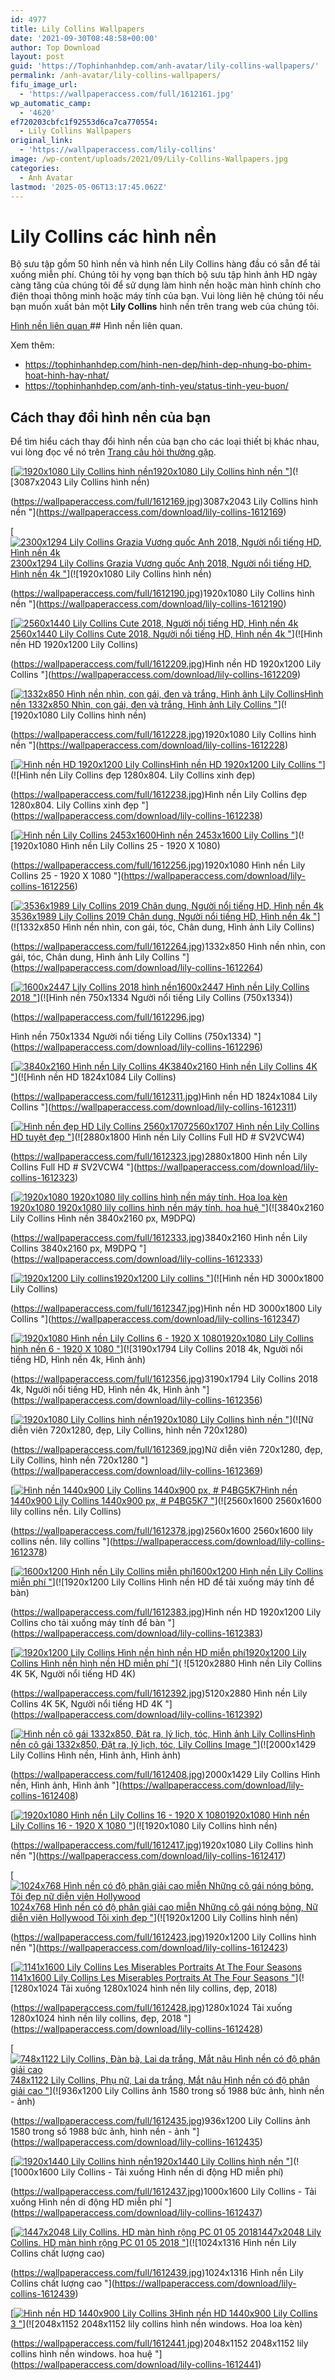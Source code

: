 ```yaml
---
id: 4977
title: Lily Collins Wallpapers
date: '2021-09-30T08:48:58+00:00'
author: Top Download
layout: post
guid: 'https://Tophinhanhdep.com/anh-avatar/lily-collins-wallpapers/'
permalink: /anh-avatar/lily-collins-wallpapers/
fifu_image_url:
  - 'https://wallpaperaccess.com/full/1612161.jpg'
wp_automatic_camp:
  - '4620'
ef720203cbfc1f92553d6ca7ca770554:
  - Lily Collins Wallpapers
original_link:
  - 'https://wallpaperaccess.com/lily-collins'
image: /wp-content/uploads/2021/09/Lily-Collins-Wallpapers.jpg
categories:
  - Ảnh Avatar
lastmod: '2025-05-06T13:17:45.062Z'
---
```

# Lily Collins các hình nền

Bộ sưu tập gồm 50 hình nền và hình nền Lily Collins hàng đầu có sẵn để tải xuống miễn phí. Chúng tôi hy vọng bạn thích bộ sưu tập hình ảnh HD ngày càng tăng của chúng tôi để sử dụng làm hình nền hoặc màn hình chính cho điện thoại thông minh hoặc máy tính của bạn. Vui lòng liên hệ chúng tôi nếu bạn muốn xuất bản một **Lily Collins** hình nền trên trang web của chúng tôi.

[Hình nền liên quan ](#related) ## Hình nền liên quan.

   
 Xem thêm:

   
- <https://tophinhanhdep.com/hinh-nen-dep/hinh-dep-nhung-bo-phim-hoat-hinh-hay-nhat/>
- <https://tophinhanhdep.com/anh-tinh-yeu/status-tinh-yeu-buon/>

## Cách thay đổi hình nền của bạn

Để tìm hiểu cách thay đổi hình nền của bạn cho các loại thiết bị khác nhau, vui lòng đọc về nó trên [Trang câu hỏi thường gặp](https://tophinhanhdep.com/faq/).

  
[[![1920x1080 Lily Collins hình nền](https://wallpaperaccess.com/full/1612161.jpg)1920x1080 Lily Collins hình nền "](https://wallpaperaccess.com/download/lily-collins-1612161)](![3087x2043 Lily Collins hình nền)

(https://wallpaperaccess.com/full/1612169.jpg)3087x2043 Lily Collins hình nền "](https://wallpaperaccess.com/download/lily-collins-1612169)

[[![2300x1294 Lily Collins Grazia Vương quốc Anh 2018, Người nổi tiếng HD, Hình nền 4k](https://wallpaperaccess.com/full/1612184.jpg)2300x1294 Lily Collins Grazia Vương quốc Anh 2018, Người nổi tiếng HD, Hình nền 4k "](https://wallpaperaccess.com/download/lily-collins-1612184)](![1920x1080 Lily Collins hình nền)

(https://wallpaperaccess.com/full/1612190.jpg)1920x1080 Lily Collins hình nền "](https://wallpaperaccess.com/download/lily-collins-1612190)

[[![2560x1440 Lily Collins Cute 2018, Người nổi tiếng HD, Hình nền 4k](https://wallpaperaccess.com/full/1612192.jpg)2560x1440 Lily Collins Cute 2018, Người nổi tiếng HD, Hình nền 4k "](https://wallpaperaccess.com/download/lily-collins-1612192)](![Hình nền HD 1920x1200 Lily Collins)

(https://wallpaperaccess.com/full/1612209.jpg)Hình nền HD 1920x1200 Lily Collins "](https://wallpaperaccess.com/download/lily-collins-1612209)

[[![1332x850 Hình nền nhìn, con gái, đen và trắng, Hình ảnh Lily Collins](https://wallpaperaccess.com/full/1612217.jpg)Hình nền 1332x850 Nhìn, con gái, đen và trắng, Hình ảnh Lily Collins "](https://wallpaperaccess.com/download/lily-collins-1612217)](![1920x1080 Lily Collins hình nền)

(https://wallpaperaccess.com/full/1612228.jpg)1920x1080 Lily Collins hình nền "](https://wallpaperaccess.com/download/lily-collins-1612228)

[[![Hình nền HD 1920x1200 Lily Collins](https://wallpaperaccess.com/full/1612236.jpg)Hình nền HD 1920x1200 Lily Collins "](https://wallpaperaccess.com/download/lily-collins-1612236)](![Hình nền Lily Collins đẹp 1280x804.  Lily Collins xinh đẹp)

(https://wallpaperaccess.com/full/1612238.jpg)Hình nền Lily Collins đẹp 1280x804. Lily Collins xinh đẹp "](https://wallpaperaccess.com/download/lily-collins-1612238)

[[![Hình nền Lily Collins 2453x1600](https://wallpaperaccess.com/full/1612247.jpg)Hình nền 2453x1600 Lily Collins "](https://wallpaperaccess.com/download/lily-collins-1612247)](![1920x1080 Hình nền Lily Collins 25 - 1920 X 1080)

(https://wallpaperaccess.com/full/1612256.jpg)1920x1080 Hình nền Lily Collins 25 - 1920 X 1080 "](https://wallpaperaccess.com/download/lily-collins-1612256)

[[![3536x1989 Lily Collins 2019 Chân dung, Người nổi tiếng HD, Hình nền 4k](https://wallpaperaccess.com/full/1612262.jpg)3536x1989 Lily Collins 2019 Chân dung, Người nổi tiếng HD, Hình nền 4k "](https://wallpaperaccess.com/download/lily-collins-1612262)](![1332x850 Hình nền nhìn, con gái, tóc, Chân dung, Hình ảnh Lily Collins)

(https://wallpaperaccess.com/full/1612264.jpg)1332x850 Hình nền nhìn, con gái, tóc, Chân dung, Hình ảnh Lily Collins "](https://wallpaperaccess.com/download/lily-collins-1612264)

[[![1600x2447 Lily Collins 2018 hình nền](https://wallpaperaccess.com/full/1612291.jpg)1600x2447 Hình nền Lily Collins 2018 "](https://wallpaperaccess.com/download/lily-collins-1612291)](![Hình nền 750x1334 Người nổi tiếng Lily Collins (750x1334))

(https://wallpaperaccess.com/full/1612296.jpg)

Hình nền 750x1334 Người nổi tiếng Lily Collins (750x1334) "](https://wallpaperaccess.com/download/lily-collins-1612296)

[[![3840x2160 Hình nền Lily Collins 4K](https://wallpaperaccess.com/full/1612298.jpg)3840x2160 Hình nền Lily Collins 4K "](https://wallpaperaccess.com/download/lily-collins-1612298)](![Hình nền HD 1824x1084 Lily Collins)

(https://wallpaperaccess.com/full/1612311.jpg)Hình nền HD 1824x1084 Lily Collins "](https://wallpaperaccess.com/download/lily-collins-1612311)

[[![Hình nền đẹp HD Lily Collins 2560x1707](https://wallpaperaccess.com/full/1612317.jpg)2560x1707 Hình nền Lily Collins HD tuyệt đẹp "](https://wallpaperaccess.com/download/lily-collins-1612317)](![2880x1800 Hình nền Lily Collins Full HD # SV2VCW4)

(https://wallpaperaccess.com/full/1612323.jpg)2880x1800 Hình nền Lily Collins Full HD # SV2VCW4 "](https://wallpaperaccess.com/download/lily-collins-1612323)

[[![1920x1080 1920x1080 lily collins hình nền máy tính.  Hoa loa kèn](https://wallpaperaccess.com/full/1612330.jpg)1920x1080 1920x1080 lily collins hình nền máy tính. hoa huệ "](https://wallpaperaccess.com/download/lily-collins-1612330)](![3840x2160 Lily Collins Hình nền 3840x2160 px, M9DPQ)

(https://wallpaperaccess.com/full/1612333.jpg)3840x2160 Hình nền Lily Collins 3840x2160 px, M9DPQ "](https://wallpaperaccess.com/download/lily-collins-1612333)

[[![1920x1200 Lily collins](https://wallpaperaccess.com/full/1612341.jpg)1920x1200 Lily collins "](https://wallpaperaccess.com/download/lily-collins-1612341)](![Hình nền HD 3000x1800 Lily Collins)

(https://wallpaperaccess.com/full/1612347.jpg)Hình nền HD 3000x1800 Lily Collins "](https://wallpaperaccess.com/download/lily-collins-1612347)

[[![1920x1080 Hình nền Lily Collins 6 - 1920 X 1080](https://wallpaperaccess.com/full/1612352.jpg)1920x1080 Lily Collins hình nền 6 - 1920 X 1080 "](https://wallpaperaccess.com/download/lily-collins-1612352)](![3190x1794 Lily Collins 2018 4k, Người nổi tiếng HD, Hình nền 4k, Hình ảnh)

(https://wallpaperaccess.com/full/1612356.jpg)3190x1794 Lily Collins 2018 4k, Người nổi tiếng HD, Hình nền 4k, Hình ảnh "](https://wallpaperaccess.com/download/lily-collins-1612356)

[[![1920x1080 Lily Collins hình nền](https://wallpaperaccess.com/full/1612359.jpg)1920x1080 Lily Collins hình nền "](https://wallpaperaccess.com/download/lily-collins-1612359)](![Nữ diễn viên 720x1280, đẹp, Lily Collins, hình nền 720x1280)

(https://wallpaperaccess.com/full/1612369.jpg)Nữ diễn viên 720x1280, đẹp, Lily Collins, hình nền 720x1280 "](https://wallpaperaccess.com/download/lily-collins-1612369)

[[![Hình nền 1440x900 Lily Collins 1440x900 px, # P4BG5K7](https://wallpaperaccess.com/full/1612371.jpg)Hình nền 1440x900 Lily Collins 1440x900 px, # P4BG5K7 "](https://wallpaperaccess.com/download/lily-collins-1612371)](![2560x1600 2560x1600 lily collins nền.  Lily Collins)

(https://wallpaperaccess.com/full/1612378.jpg)2560x1600 2560x1600 lily collins nền. lily collins "](https://wallpaperaccess.com/download/lily-collins-1612378)

[[![1600x1200 Hình nền Lily Collins miễn phí](https://wallpaperaccess.com/full/1612381.jpg)1600x1200 Hình nền Lily Collins miễn phí "](https://wallpaperaccess.com/download/lily-collins-1612381)](![1920x1200 Lily Collins Hình nền HD để tải xuống máy tính để bàn)

(https://wallpaperaccess.com/full/1612383.jpg)Hình nền HD 1920x1200 Lily Collins cho tải xuống máy tính để bàn "](https://wallpaperaccess.com/download/lily-collins-1612383)

[[![1920x1200 Lily Collins Hình nền hình nền HD miễn phí](https://wallpaperaccess.com/full/1612387.jpg)1920x1200 Lily Collins Hình nền hình nền HD miễn phí "](https://wallpaperaccess.com/download/lily-collins-1612387)]( ![5120x2880 Hình nền Lily Collins 4K 5K, Người nổi tiếng HD 4K)

(https://wallpaperaccess.com/full/1612392.jpg)5120x2880 Hình nền Lily Collins 4K 5K, Người nổi tiếng HD 4K "](https://wallpaperaccess.com/download/lily-collins-1612392)

[[![Hình nền cô gái 1332x850, Đặt ra, lý lịch, tóc, Hình ảnh Lily Collins](https://wallpaperaccess.com/full/1612406.jpg)Hình nền cô gái 1332x850, Đặt ra, lý lịch, tóc, Lily Collins Image "](https://wallpaperaccess.com/download/lily-collins-1612406)](![2000x1429 Lily Collins Hình nền, Hình ảnh, Hình ảnh)

(https://wallpaperaccess.com/full/1612408.jpg)2000x1429 Lily Collins Hình nền, Hình ảnh, Hình ảnh "](https://wallpaperaccess.com/download/lily-collins-1612408)

[[![1920x1080 Hình nền Lily Collins 16 - 1920 X 1080](https://wallpaperaccess.com/full/1612411.jpg)1920x1080 Hình nền Lily Collins 16 - 1920 X 1080 "](https://wallpaperaccess.com/download/lily-collins-1612411)](![1920x1080 Lily Collins hình nền)

(https://wallpaperaccess.com/full/1612417.jpg)1920x1080 Lily Collins hình nền "](https://wallpaperaccess.com/download/lily-collins-1612417)

[[![1024x768 Hình nền có độ phân giải cao miễn Những cô gái nóng bỏng, Tôi đẹp nữ diễn viên Hollywood](https://wallpaperaccess.com/full/1612422.jpg)1024x768 Hình nền có độ phân giải cao miễn Những cô gái nóng bỏng, Nữ diễn viên Hollywood Tôi xinh đẹp "](https://wallpaperaccess.com/download/lily-collins-1612422)](![1920x1200 Lily Collins hình nền)

(https://wallpaperaccess.com/full/1612423.jpg)1920x1200 Lily Collins hình nền "](https://wallpaperaccess.com/download/lily-collins-1612423)

[[![1141x1600 Lily Collins Les Miserables Portraits At The Four Seasons](https://wallpaperaccess.com/full/1612426.jpg)1141x1600 Lily Collins Les Miserables Portraits At The Four Seasons "](https://wallpaperaccess.com/download/lily-collins-1612426)](![1280x1024 Tải xuống 1280x1024 hình nền lily collins, đẹp, 2018)

(https://wallpaperaccess.com/full/1612428.jpg)1280x1024 Tải xuống 1280x1024 hình nền lily collins, đẹp, 2018 "](https://wallpaperaccess.com/download/lily-collins-1612428)

[[![748x1122 Lily Collins, Đàn bà, Lai da trắng, Mắt nâu Hình nền có độ phân giải cao](https://wallpaperaccess.com/full/1612434.jpg)748x1122 Lily Collins, Phụ nữ, Lai da trắng, Mắt nâu Hình nền có độ phân giải cao "](https://wallpaperaccess.com/download/lily-collins-1612434)](![936x1200 Lily Collins ảnh 1580 trong số 1988 bức ảnh, hình nền - ảnh)

(https://wallpaperaccess.com/full/1612435.jpg)936x1200 Lily Collins ảnh 1580 trong số 1988 bức ảnh, hình nền - ảnh "](https://wallpaperaccess.com/download/lily-collins-1612435)

[[![1920x1440 Lily Collins hình nền](https://wallpaperaccess.com/full/1612436.jpg)1920x1440 Lily Collins hình nền "](https://wallpaperaccess.com/download/lily-collins-1612436)](![1000x1600 Lily Collins - Tải xuống Hình nền di động HD miễn phí)

(https://wallpaperaccess.com/full/1612437.jpg)1000x1600 Lily Collins - Tải xuống Hình nền di động HD miễn phí "](https://wallpaperaccess.com/download/lily-collins-1612437)

[[![1447x2048 Lily Collins.  HD màn hình rộng PC 01 05 2018](https://wallpaperaccess.com/full/1612438.jpg)1447x2048 Lily Collins. HD màn hình rộng PC 01 05 2018 "](https://wallpaperaccess.com/download/lily-collins-1612438)](![1024x1316 Hình nền Lily Collins chất lượng cao)

(https://wallpaperaccess.com/full/1612439.jpg)1024x1316 Hình nền Lily Collins chất lượng cao "](https://wallpaperaccess.com/download/lily-collins-1612439)

[[![Hình nền HD 1440x900 Lily Collins 3](https://wallpaperaccess.com/full/1612440.jpg)Hình nền HD 1440x900 Lily Collins 3 "](https://wallpaperaccess.com/download/lily-collins-1612440)](![2048x1152 2048x1152 lily collins hình nền windows.  Hoa loa kèn)

(https://wallpaperaccess.com/full/1612441.jpg)2048x1152 2048x1152 lily collins hình nền windows. hoa huệ "](https://wallpaperaccess.com/download/lily-collins-1612441)

